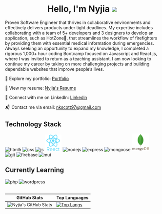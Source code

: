 <h1 align="center">Hello, I'm Nyjia 
<img src="https://sdk.bitmoji.com/render/panel/10211812-342603528_13-s1-v1.png?transparent=1&palette=1&scale=2" width="65"/>
</h1> 

<!--
**nks397/nks397** is a ✨ _special_ ✨ repository because its `README.md` (this file) appears on your GitHub profile.

Here are some ideas to get you started:

- 🔭 I’m currently working on ...
- 🌱 I’m currently learning ...
- 👯 I’m looking to collaborate on ...
- 🤔 I’m looking for help with ...
- 💬 Ask me about ...
- 📫 How to reach me: ...
- 😄 Pronouns: ...
- ⚡ Fun fact: ...
-->
<p>
Proven Software Engineer that thrives in collaborative environments and effectively delivers products under tight deadlines. My expertise includes collaborating with a team of 5+ developers and 3 designers to develop an application, such as HotZone🚒, that streamlines the workflow of firefighters by providing them with essential medical information during emergencies. Always seeking an opportunity to expand my knowledge, I completed a rigorous 1,000+ hour coding Bootcamp focused on Javascript and React.js, where I was invited to return as a teaching assistant. I am now looking to continue my career by taking on more challenging projects and building dependable websites that improve people’s lives.
</p>

<p>
  
  🧭 Explore my portfolio: [Portfolio](https://www.nyjiascott.com/)
</p>
 
<p>
  
📝 View my resume: [Nyjia's Resume](https://github.com/nks397/nks397/files/11853619/Nyjia.s_Resume.1.pdf)
</p>

<p>
  
  💬 Connect with me on LinkedIn: [Linkedin](https://www.linkedin.com/in/nyjia-scott/)
</p>

<p>
  
  📬 Contact me via email: [nkscott97@gmail.com](mailto:nkscott97@gmail.com)
</p>

<h2>Technology Stack</h2>

<div>
<img title="HTML5" src="https://cdn.worldvectorlogo.com/logos/html-1.svg" alt="html5" width="50" />
<img title="CSS" src="https://cdn.worldvectorlogo.com/logos/css-3.svg" alt="css" width="50" />
<img title="JavaScript" src="https://cdn.worldvectorlogo.com/logos/logo-javascript.svg" alt="js" width="56" />
<img title="React.js" src="https://raw.githubusercontent.com/devicons/devicon/master/icons/react/react-original-wordmark.svg" alt="reactjs" width="55" />
<img title="Node.js" src="https://cdn.worldvectorlogo.com/logos/nodejs-1.svg" alt="nodejs" width="90" />
<img title="Express.js" src="https://www.svgrepo.com/show/330398/express.svg" alt="express" width="60" />
<img title="Mongoose.js" src="https://img.icons8.com/?size=512&id=gKfcEStXI1Hm&format=png" alt="mongoose" width="70" />
<img title="MongoDB" src="https://raw.githubusercontent.com/devicons/devicon/master/icons/mongodb/mongodb-original-wordmark.svg" alt="mongodb" width="58" />
<img title="Git" src="https://cdn.worldvectorlogo.com/logos/git-icon.svg" alt="git" width="51" />
<img title="Firebase" src="https://cdn.worldvectorlogo.com/logos/firebase-1.svg" alt="firebase" width="40" />
<img title="Material UI" src="https://cdn.worldvectorlogo.com/logos/material-ui-1.svg" alt="mui" width="60" />
</div>

<h2>Currently Learning</h2>
<div>
<img title="PHP" src="https://cdn.worldvectorlogo.com/logos/php-1.svg" alt="php" width="80" />
<img title="WordPress" src="https://cdn.worldvectorlogo.com/logos/wordpress-icon-1.svg" alt="wordpress" width="50" />
</div>

<div>
  <br/>
  
| GitHub Stats | Top Languages |
|--------------|---------------|
| ![Nyjia's GitHub Stats](https://github-readme-stats.vercel.app/api?username=nks397&show_icons=true&theme=tokyonight) | [![Top Langs](https://github-readme-stats.vercel.app/api/top-langs/?username=nks397&layout=compact&theme=tokyonight)](https://github.com/nks397/github-readme-stats) |

</div>
